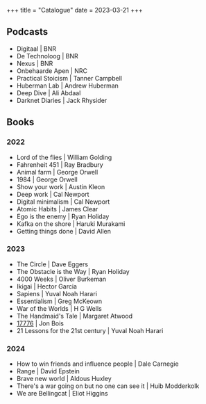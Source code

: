 +++
title = "Catalogue"
date = 2023-03-21
+++

## Podcasts

- Digitaal | BNR
- De Technoloog | BNR
- Nexus | BNR
- Onbehaarde Apen | NRC
- Practical Stoicism | Tanner Campbell
- Huberman Lab | Andrew Huberman 
- Deep Dive | Ali Abdaal 
- Darknet Diaries | Jack Rhysider

## Books

### 2022
- Lord of the flies | William Golding
- Fahrenheit 451 | Ray Bradbury
- Animal farm | George Orwell
- 1984 | George Orwell
- Show your work | Austin Kleon
- Deep work | Cal Newport
- Digital minimalism | Cal Newport
- Atomic Habits | James Clear
- Ego is the enemy | Ryan Holiday
- Kafka on the shore | Haruki Murakami
- Getting things done | David Allen

### 2023
- The Circle | Dave Eggers
- The Obstacle is the Way | Ryan Holiday
- 4000 Weeks | Oliver Burkeman
- Ikigai | Hector Garcia
- Sapiens | Yuval Noah Harari
- Essentialism | Greg McKeown
- War of the Worlds | H G Wells
- The Handmaid's Tale | Margaret Atwood
- [17776](https://www.sbnation.com/a/17776-football) | Jon Bois
- 21 Lessons for the 21st century | Yuval Noah Harari

### 2024

- How to win friends and influence people | Dale Carnegie
- Range | David Epstein
- Brave new world | Aldous Huxley
- There's a war going on but no one can see it | Huib Modderkolk
- We are Bellingcat | Eliot Higgins


